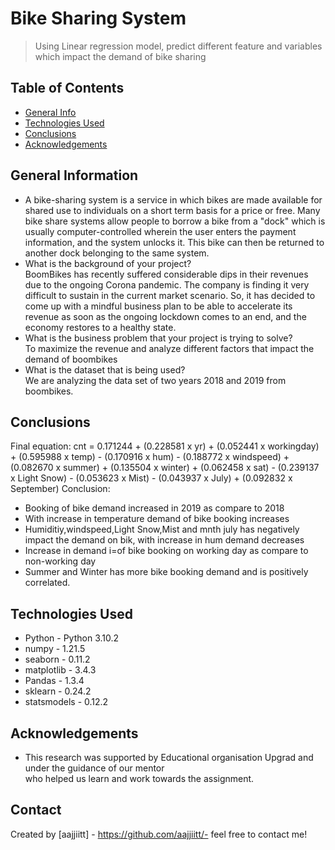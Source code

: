 # Bike Sharing System 
> Using Linear regression model, predict different feature and variables which impact the demand of bike sharing


## Table of Contents
* [General Info](#general-information)
* [Technologies Used](#technologies-used)
* [Conclusions](#conclusions)
* [Acknowledgements](#acknowledgements)

<!-- You can include any other section that is pertinent to your problem -->

## General Information
- A bike-sharing system is a service in which bikes are made available for shared use to individuals on a short term basis for a price or free. Many bike share systems allow people to borrow a bike from a "dock" which is usually computer-controlled wherein the user enters the payment information, and the system unlocks it. This bike can then be returned to another dock belonging to the same system.
- What is the background of your project?</br>
  BoomBikes has recently suffered considerable dips in their revenues due to the ongoing Corona pandemic.
  The company is finding it very difficult to sustain in the current market scenario. So, it has decided to come up with a mindful business plan to be able to accelerate its revenue as soon as the ongoing lockdown comes to an end, and the economy restores to a healthy state.  
- What is the business problem that your project is trying to solve?</br>
 To maximize the revenue and analyze different factors that impact the demand of boombikes
- What is the dataset that is being used?</br>
 We are analyzing the data set of two years 2018 and 2019 from boombikes.


## Conclusions
Final equation:
 cnt = 0.171244 + (0.228581 x yr) + (0.052441 x workingday) + (0.595988 x temp) - (0.170916 x hum) - (0.188772 x windspeed) + (0.082670 x summer) + (0.135504 x winter) + (0.062458 x sat) - (0.239137 x Light Snow) - (0.053623 x Mist) - (0.043937 x July) + (0.092832 x September)
 Conclusion:
- Booking of bike demand increased in 2019 as compare to 2018
- With increase in temperature demand of bike booking increases 
- Humiditiy,windspeed,Light Snow,Mist and  mnth july has negatively impact the demand on bik, with increase in hum demand decreases
- Increase in demand i=of bike booking on working day as compare to non-working day
- Summer and Winter has more bike booking demand and is positively correlated.


## Technologies Used
- Python - Python 3.10.2</br>
- numpy - 1.21.5</br>
- seaborn - 0.11.2
- matplotlib - 3.4.3
- Pandas - 1.3.4</br>
- sklearn - 0.24.2</br>
- statsmodels - 0.12.2


## Acknowledgements
- This research was supported by Educational organisation Upgrad and under the guidance of our mentor  
 who helped us learn and work towards the assignment.


## Contact
Created by [aajjiitt] - https://github.com/aajjiitt/- feel free to contact me!
